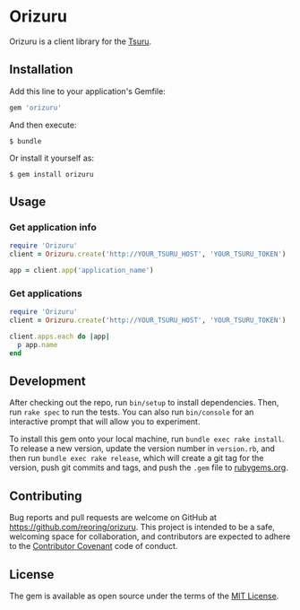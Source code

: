 # Orizuru

Orizuru is a client library for the [Tsuru](https://github.com/tsuru/tsuru).

## Installation

Add this line to your application's Gemfile:

```ruby
gem 'orizuru'
```

And then execute:

    $ bundle

Or install it yourself as:

    $ gem install orizuru

## Usage

### Get application info

```ruby
require 'Orizuru'
client = Orizuru.create('http://YOUR_TSURU_HOST', 'YOUR_TSURU_TOKEN')

app = client.app('application_name')
```

### Get applications

```ruby
require 'Orizuru'
client = Orizuru.create('http://YOUR_TSURU_HOST', 'YOUR_TSURU_TOKEN')

client.apps.each do |app|
  p app.name
end
```

## Development

After checking out the repo, run `bin/setup` to install dependencies. Then, run `rake spec` to run the tests. You can also run `bin/console` for an interactive prompt that will allow you to experiment.

To install this gem onto your local machine, run `bundle exec rake install`. To release a new version, update the version number in `version.rb`, and then run `bundle exec rake release`, which will create a git tag for the version, push git commits and tags, and push the `.gem` file to [rubygems.org](https://rubygems.org).

## Contributing

Bug reports and pull requests are welcome on GitHub at https://github.com/reoring/orizuru. This project is intended to be a safe, welcoming space for collaboration, and contributors are expected to adhere to the [Contributor Covenant](http://contributor-covenant.org) code of conduct.


## License

The gem is available as open source under the terms of the [MIT License](http://opensource.org/licenses/MIT).
